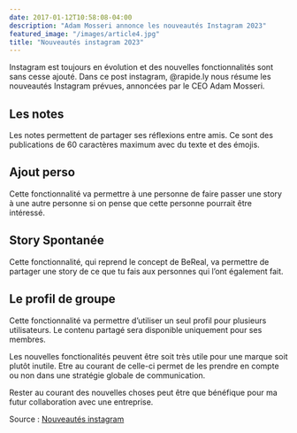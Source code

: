 ```yaml
---
date: 2017-01-12T10:58:08-04:00
description: "Adam Mosseri annonce les nouveautés Instagram 2023"
featured_image: "/images/article4.jpg"
title: "Nouveautés instagram 2023"
---
```


Instagram est toujours en évolution et des nouvelles fonctionnalités sont sans cesse ajouté. Dans ce post instagram, @rapide.ly nous résume les nouveautés Instagram prévues, annoncées par le CEO Adam Mosseri.

## Les notes

Les notes permettent de partager ses réflexions entre amis. Ce sont des publications de 60 caractères maximum avec du texte et des émojis.

## Ajout perso

Cette fonctionnalité va permettre à une personne de faire passer une story à une autre personne si on pense que cette personne pourrait être intéressé.

## Story Spontanée

Cette fonctionnalité, qui reprend le concept de BeReal, va permettre de partager une story de ce que tu fais aux personnes qui l’ont également fait.

## Le profil de groupe

Cette fonctionnalité va permettre d’utiliser un seul profil pour plusieurs utilisateurs. Le contenu partagé sera disponible uniquement pour ses membres.

Les nouvelles fonctionalités peuvent être soit très utile pour une marque soit plutôt inutile. Etre au courant de celle-ci permet de les prendre en compte ou non dans une stratégie globale de communication.

Rester au courant des nouvelles choses peut être que bénéfique pour ma futur collaboration avec une entreprise.

Source : [Nouveautés instagram](https://www.instagram.com/p/CmZpiHpv0wI/?igshid=YmMyMTA2M2Y=)